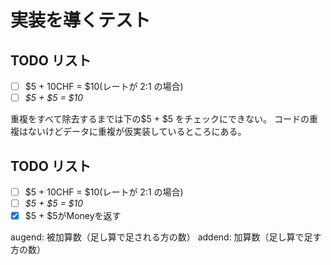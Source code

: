 # 実装を導くテスト

## TODO リスト

- [ ] $5 + 10CHF = $10(レートが 2:1 の場合)
- [ ] *$5 + $5 = $10*

重複をすべて除去するまでは下の$5 + $5 をチェックにできない。
コードの重複はないけどデータに重複が仮実装しているところにある。

## TODO リスト

- [ ] $5 + 10CHF = $10(レートが 2:1 の場合)
- [ ] *$5 + $5 = $10*
- [x] $5 + $5がMoneyを返す

augend: 被加算数（足し算で足される方の数）
addend: 加算数（足し算で足す方の数）

